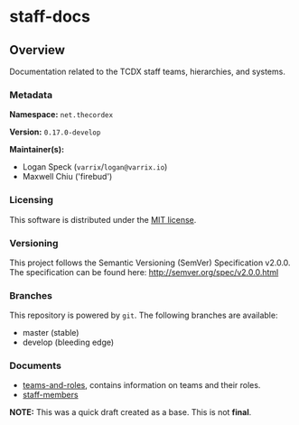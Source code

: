 # staff-docs

## Overview
Documentation related to the TCDX staff teams, hierarchies, and systems.

### Metadata
**Namespace:** `net.thecordex`

**Version:** `0.17.0-develop`

**Maintainer(s):**
- Logan Speck (`varrix`/`logan@varrix.io`)
- Maxwell Chiu ('firebud')

### Licensing
This software is distributed under the [MIT license](LICENSE.txt).

### Versioning
This project follows the Semantic Versioning (SemVer) Specification v2.0.0. The specification can be found here:
http://semver.org/spec/v2.0.0.html

### Branches
This repository is powered by `git`. The following branches are available:
- master (stable)
- develop (bleeding edge)

### Documents
- [teams-and-roles](teams-and-roles.md), contains information on teams
and their roles.
- [staff-members](staff-members.md)

**NOTE:** This was a quick draft created as a base. This is not **final**.
